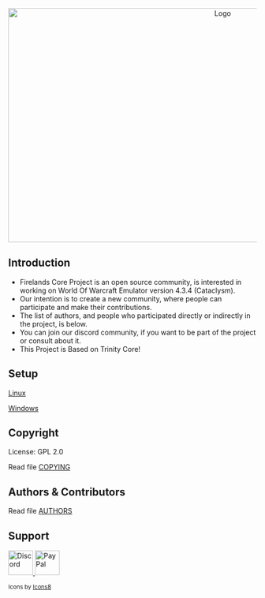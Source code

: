 <div align="center">
  <a href="#">
    <img src="https://user-images.githubusercontent.com/81469821/222252642-e0efce37-8525-4906-9982-75e292d13199.png" alt="Logo" width="854" height="475"></a>
</div>

<h2>Introduction</h2>

* Firelands Core Project is an open source community, is interested in working on World Of Warcraft Emulator version 4.3.4 (Cataclysm).
* Our intention is to create a new community, where people can participate and make their contributions. 
* The list of authors, and people who participated directly or indirectly in the project, is below. 
* You can join our discord community, if you want to be part of the project or consult about it.
* This Project is Based on Trinity Core!

<h2>Setup</h2>

[Linux](markdown/linux.md)

[Windows](markdown/windows.md)

<h2>Copyright</h2>

License: GPL 2.0

Read file [COPYING](markdown/COPYING.md)

<h2>Authors &amp; Contributors </h2>

Read file [AUTHORS](markdown/AUTHORS.md)

<h2>Support</h2>

<a href="https://discord.gg/GZ5rsxumxN">
    <img src="https://user-images.githubusercontent.com/81469821/222254583-fe96c0ca-21d4-4cb8-979b-7d5b6ad441ae.png" alt="Discord" width="50" height="50">
<a href="https://www.paypal.com/cgi-bin/webscr?cmd=_s-xclick&hosted_button_id=5TTDM5NL8G8EY"> 
    <img src="https://user-images.githubusercontent.com/81469821/222254589-f25b15e9-1089-4707-af5c-68c866b2cf59.png" alt="PayPal" width="50" height="50"> </a>
    
<sub>Icons by <a href="https://icons8.com/">Icons8</a></sub>

